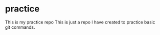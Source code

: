 # practice
This is my practice repo
This is just a repo I have created to practice basic git commands.
